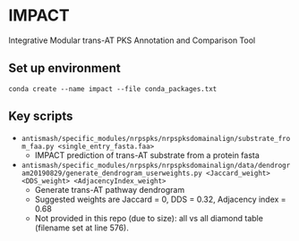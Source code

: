 # IMPACT
Integrative Modular trans-AT PKS Annotation and Comparison Tool


## Set up environment

`conda create --name impact --file conda_packages.txt`

## Key scripts

* `antismash/specific_modules/nrpspks/nrpspksdomainalign/substrate_from_faa.py <single_entry_fasta.faa>`
  * IMPACT prediction of trans-AT substrate from a protein fasta
* `antismash/specific_modules/nrpspks/nrpspksdomainalign/data/dendrogram20190829/generate_dendrogram_userweights.py <Jaccard_weight> <DDS_weight> <AdjacencyIndex_weight>`
  * Generate trans-AT pathway dendrogram
  * Suggested weights are Jaccard = 0, DDS = 0.32, Adjacency index = 0.68
  * Not provided in this repo (due to size): all vs all diamond table (filename set at line 576).

